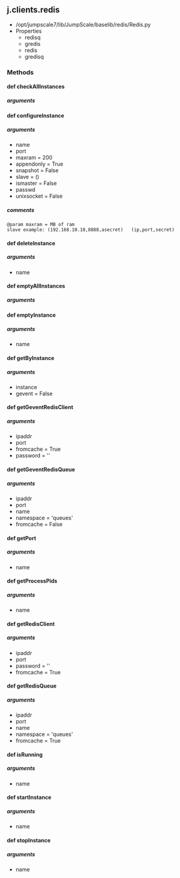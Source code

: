 ## j.clients.redis

- /opt/jumpscale7/lib/JumpScale/baselib/redis/Redis.py
- Properties
    - redisq
    - gredis
    - redis
    - gredisq

### Methods

    

#### def checkAllInstances 
##### arguments

#### def configureInstance 
##### arguments

- name
- port
- maxram = 200
- appendonly = True
- snapshot = False
- slave = ()
- ismaster = False
- passwd
- unixsocket = False

##### comments

```
@param maxram = MB of ram
slave example: (192.168.10.10,8888,asecret)   (ip,port,secret)

```

#### def deleteInstance 
##### arguments

- name
#### def emptyAllInstances 
##### arguments

#### def emptyInstance 
##### arguments

- name
#### def getByInstance 
##### arguments

- instance
- gevent = False
#### def getGeventRedisClient 
##### arguments

- ipaddr
- port
- fromcache = True
- password = ''
#### def getGeventRedisQueue 
##### arguments

- ipaddr
- port
- name
- namespace = 'queues'
- fromcache = False
#### def getPort 
##### arguments

- name
#### def getProcessPids 
##### arguments

- name
#### def getRedisClient 
##### arguments

- ipaddr
- port
- password = ''
- fromcache = True
#### def getRedisQueue 
##### arguments

- ipaddr
- port
- name
- namespace = 'queues'
- fromcache = True
#### def isRunning 
##### arguments

- name
#### def startInstance 
##### arguments

- name
#### def stopInstance 
##### arguments

- name
